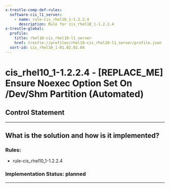 ```yaml
---
x-trestle-comp-def-rules:
  software-cis_l1_server:
    - name: rule-cis_rhel10_1-1.2.2.4
      description: Rule for cis_rhel10_1-1.2.2.4
x-trestle-global:
  profile:
    title: rhel10-cis_rhel10-l1_server
    href: trestle://profiles/rhel10-cis_rhel10-l1_server/profile.json
  sort-id: cis_rhel10_1-01.02.02.04
---
```


# cis_rhel10_1-1.2.2.4 - \[REPLACE_ME\] Ensure Noexec Option Set On /Dev/Shm Partition (Automated)

## Control Statement

______________________________________________________________________

## What is the solution and how is it implemented?

<!-- For implementation status enter one of: implemented, partial, planned, alternative, not-applicable -->

<!-- Note that the list of rules under ### Rules: is read-only and changes will not be captured after assembly to JSON -->

<!-- Add control implementation description here for control: cis_rhel10_1-1.2.2.4 -->

### Rules:

  - rule-cis_rhel10_1-1.2.2.4

### Implementation Status: planned

______________________________________________________________________
